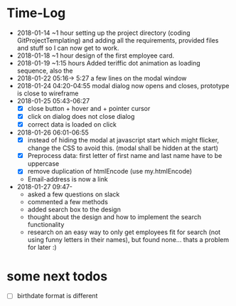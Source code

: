 # Time-Log

- 2018-01-14 ~1 hour setting up the project directory (coding GitProjectTemplating) and adding all the requirements, provided files and stuff so I can now get to work.
- 2018-01-18 ~1 hour design of the first employee card.
- 2018-01-19 ~1:15 hours Added teriffic dot animation as loading sequence, also the 
- 2018-01-22 05:16-> 5:27 a few lines on the modal window
- 2018-01-24 04:20-04:55 modal dialog now opens and closes, prototype is close to wireframe
- 2018-01-25 05:43-06:27
    - [x] close button + hover and + pointer cursor
    - [x] click on dialog does not close dialog
    - [x] correct data is loaded on click
- 2018-01-26 06:01-06:55
    - [x] instead of hiding the modal at javascript start which might flicker, 
          change the CSS to avoid this. (modal shall be hidden at the start)
    - [x] Preprocess data: first letter of first name and last name have to be uppercase
    - [x] remove duplication of htmlEncode (use my.htmlEncode)
    - Email-address is now a link
- 2018-01-27 09:47-
  - asked a few questions on slack
  - commented a few methods
  - added search box to the design
  - thought about the design and how to implement the search functionality
  - research on an easy way to only get employees fit for search (not using
    funny letters in their names), but found none... thats a problem for later :)

# some next todos
 - [ ] birthdate format is different
